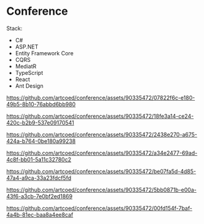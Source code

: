 # Conference
<div>Stack:</div>
<ul>
  <li>C#</li>
  <li>ASP.NET</li>
  <li>Entity Framework Core</li>
  <li>CQRS</li>
  <li>MediatR</li>
  <li>TypeScript</li>
  <li>React</li>
  <li>Ant Design</li>
</ul>




https://github.com/artcoed/conference/assets/90335472/07822f6c-e180-49b5-8b10-76abbd6bb980


https://github.com/artcoed/conference/assets/90335472/18fe3a14-ce24-420c-b2b9-537e09170541




https://github.com/artcoed/conference/assets/90335472/2438e270-a675-424a-b764-0be180a99238



https://github.com/artcoed/conference/assets/90335472/a34e2477-69ad-4c8f-bb01-5a11c32780c2



https://github.com/artcoed/conference/assets/90335472/be07fa5d-4d85-47a4-a9ca-33a23fdcf5fd



https://github.com/artcoed/conference/assets/90335472/5bb0871b-e00a-43f6-a3cb-7e0bf2ed1869



https://github.com/artcoed/conference/assets/90335472/00fd154f-7baf-4a4b-81ec-baa8a4ee8caf

